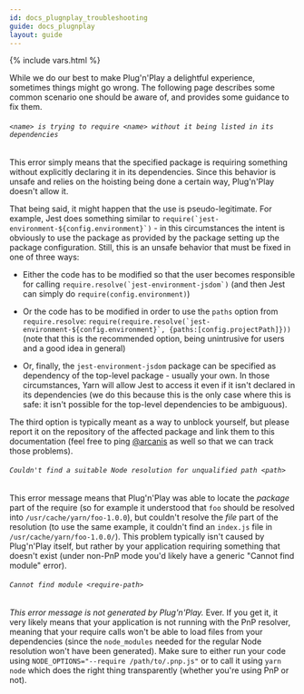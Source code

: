 ```yaml
---
id: docs_plugnplay_troubleshooting
guide: docs_plugnplay
layout: guide
---
```


{% include vars.html %}

While we do our best to make Plug'n'Play a delightful experience, sometimes things might go wrong. The following page describes some common scenario one should be aware of, and provides some guidance to fix them.

###### `<name> is trying to require <name> without it being listed in its dependencies` <a class="toc" id="toc-is-trying-to-require-without-it-being-listed-in-its-dependencies" href="#toc-is-trying-to-require-without-it-being-listed-in-its-dependencies"></a>

This error simply means that the specified package is requiring something without explicitly declaring it in its dependencies. Since this behavior is unsafe and relies on the hoisting being done a certain way, Plug'n'Play doesn't allow it.

That being said, it might happen that the use is pseudo-legitimate. For example, Jest does something similar to `` require(`jest-environment-${config.environment}`) `` - in this circumstances the intent is obviously to use the package as provided by the package setting up the package configuration. Still, this is an unsafe behavior that must be fixed in one of three ways:

- Either the code has to be modified so that the user becomes responsible for calling `` require.resolve(`jest-environment-jsdom`) `` (and then Jest can simply do `require(config.environment)`)

- Or the code has to be modified in order to use the `paths` option from `require.resolve`: `` require(require.resolve(`jest-environment-${config.environment}`, {paths:[config.projectPath]})) `` (note that this is the recommended option, being unintrusive for users and a good idea in general)

- Or, finally, the `jest-environment-jsdom` package can be specified as dependency of the top-level package - usually your own. In those circumstances, Yarn will allow Jest to access it even if it isn't declared in its dependencies (we do this because this is the only case where this is safe: it isn't possible for the top-level dependencies to be ambiguous).

The third option is typically meant as a way to unblock yourself, but please report it on the repository of the affected package and link them to this documentation (feel free to ping [@arcanis](https://github.com/arcanis) as well so that we can track those problems).

###### `Couldn't find a suitable Node resolution for unqualified path <path>` <a class="toc" id="toc-couldn-t-find-a-suitable-node-resolution-for-unqualified-path" href="#toc-couldn-t-find-a-suitable-node-resolution-for-unqualified-path"></a>

This error message means that Plug'n'Play was able to locate the _package_ part of the require (so for example it understood that `foo` should be resolved into `/usr/cache/yarn/foo-1.0.0`), but couldn't resolve the _file_ part of the resolution (to use the same example, it couldn't find an `index.js` file in `/usr/cache/yarn/foo-1.0.0/`). This problem typically isn't caused by Plug'n'Play itself, but rather by your application requiring something that doesn't exist (under non-PnP mode you'd likely have a generic "Cannot find module" error).

###### `Cannot find module <require-path>` <a class="toc" id="toc-cannot-find-module" href="#toc-cannot-find-module"></a>

_This error message is not generated by Plug'n'Play._ Ever. If you get it, it very likely means that your application is not running with the PnP resolver, meaning that your require calls won't be able to load files from your dependencies (since the `node_modules` needed for the regular Node resolution won't have been generated). Make sure to either run your code using `NODE_OPTIONS="--require /path/to/.pnp.js"` or to call it using `yarn node` which does the right thing transparently (whether you're using PnP or not).
